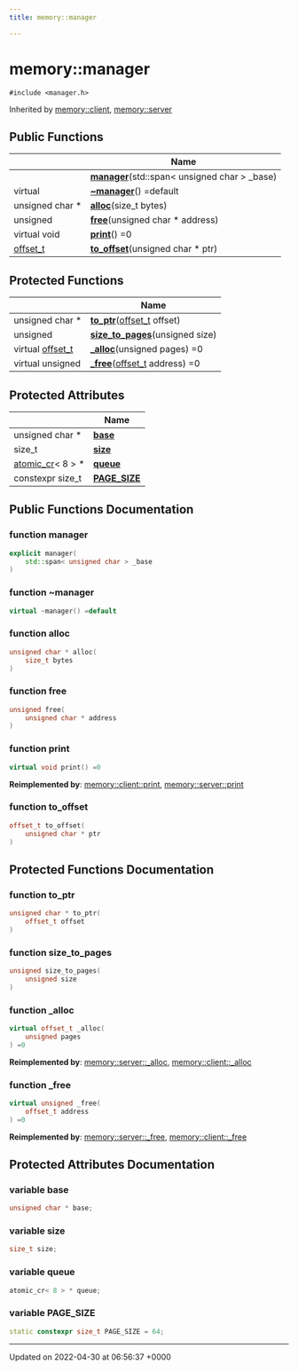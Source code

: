 ```yaml
---
title: memory::manager

---
```


# memory::manager






`#include <manager.h>`

Inherited by [memory::client](Classes/classmemory_1_1client.md), [memory::server](Classes/classmemory_1_1server.md)

## Public Functions

|                | Name           |
| -------------- | -------------- |
| | **[manager](Classes/classmemory_1_1manager.md#function-manager)**(std::span< unsigned char > _base) |
| virtual | **[~manager](Classes/classmemory_1_1manager.md#function-~manager)**() =default |
| unsigned char * | **[alloc](Classes/classmemory_1_1manager.md#function-alloc)**(size_t bytes) |
| unsigned | **[free](Classes/classmemory_1_1manager.md#function-free)**(unsigned char * address) |
| virtual void | **[print](Classes/classmemory_1_1manager.md#function-print)**() =0 |
| [offset_t](Namespaces/namespacememory.md#using-offset-t) | **[to_offset](Classes/classmemory_1_1manager.md#function-to-offset)**(unsigned char * ptr) |

## Protected Functions

|                | Name           |
| -------------- | -------------- |
| unsigned char * | **[to_ptr](Classes/classmemory_1_1manager.md#function-to-ptr)**([offset_t](Namespaces/namespacememory.md#using-offset-t) offset) |
| unsigned | **[size_to_pages](Classes/classmemory_1_1manager.md#function-size-to-pages)**(unsigned size) |
| virtual [offset_t](Namespaces/namespacememory.md#using-offset-t) | **[_alloc](Classes/classmemory_1_1manager.md#function--alloc)**(unsigned pages) =0 |
| virtual unsigned | **[_free](Classes/classmemory_1_1manager.md#function--free)**([offset_t](Namespaces/namespacememory.md#using-offset-t) address) =0 |

## Protected Attributes

|                | Name           |
| -------------- | -------------- |
| unsigned char * | **[base](Classes/classmemory_1_1manager.md#variable-base)**  |
| size_t | **[size](Classes/classmemory_1_1manager.md#variable-size)**  |
| [atomic_cr](Classes/classatomic__cr.md)< 8 > * | **[queue](Classes/classmemory_1_1manager.md#variable-queue)**  |
| constexpr size_t | **[PAGE_SIZE](Classes/classmemory_1_1manager.md#variable-page-size)**  |

## Public Functions Documentation

### function manager

```cpp
explicit manager(
    std::span< unsigned char > _base
)
```


### function ~manager

```cpp
virtual ~manager() =default
```


### function alloc

```cpp
unsigned char * alloc(
    size_t bytes
)
```


### function free

```cpp
unsigned free(
    unsigned char * address
)
```


### function print

```cpp
virtual void print() =0
```


**Reimplemented by**: [memory::client::print](Classes/classmemory_1_1client.md#function-print), [memory::server::print](Classes/classmemory_1_1server.md#function-print)


### function to_offset

```cpp
offset_t to_offset(
    unsigned char * ptr
)
```


## Protected Functions Documentation

### function to_ptr

```cpp
unsigned char * to_ptr(
    offset_t offset
)
```


### function size_to_pages

```cpp
unsigned size_to_pages(
    unsigned size
)
```


### function _alloc

```cpp
virtual offset_t _alloc(
    unsigned pages
) =0
```


**Reimplemented by**: [memory::server::_alloc](Classes/classmemory_1_1server.md#function--alloc), [memory::client::_alloc](Classes/classmemory_1_1client.md#function--alloc)


### function _free

```cpp
virtual unsigned _free(
    offset_t address
) =0
```


**Reimplemented by**: [memory::server::_free](Classes/classmemory_1_1server.md#function--free), [memory::client::_free](Classes/classmemory_1_1client.md#function--free)


## Protected Attributes Documentation

### variable base

```cpp
unsigned char * base;
```


### variable size

```cpp
size_t size;
```


### variable queue

```cpp
atomic_cr< 8 > * queue;
```


### variable PAGE_SIZE

```cpp
static constexpr size_t PAGE_SIZE = 64;
```


-------------------------------

Updated on 2022-04-30 at 06:56:37 +0000